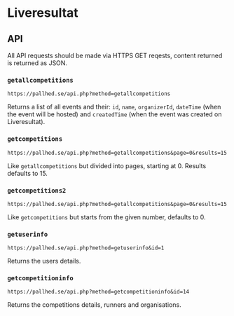 # Liveresultat

## API
All API requests should be made via HTTPS GET reqests, content returned is returned as JSON.

### ``getallcompetitions``
``https://pallhed.se/api.php?method=getallcompetitions``

Returns a list of all events and their: ``id``, ``name``, ``organizerId``, ``dateTime`` (when the event will be hosted) and ``createdTime`` (when the event was created on Liveresultat).

### ``getcompetitions``
``https://pallhed.se/api.php?method=getallcompetitions&page=0&results=15``

Like ``getallcompetitions`` but divided into pages, starting at 0. Results defaults to 15.


### ``getcompetitions2``
``https://pallhed.se/api.php?method=getallcompetitions&page=0&results=15``

Like ``getcompetitions`` but starts from the given number, defaults to 0.

### ``getuserinfo``
``https://pallhed.se/api.php?method=getuserinfo&id=1``

Returns the users details.

### ``getcompetitioninfo``
``https://pallhed.se/api.php?method=getcompetitioninfo&id=14``

Returns the competitions details, runners and organisations.
